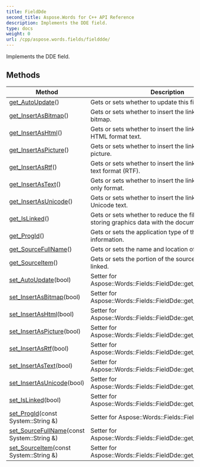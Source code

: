 ```yaml
---
title: FieldDde
second_title: Aspose.Words for C++ API Reference
description: Implements the DDE field. 
type: docs
weight: 0
url: /cpp/aspose.words.fields/fielddde/
---
```


Implements the DDE field. 

## Methods

| Method | Description |
| --- | --- |
| [get_AutoUpdate](./get_autoupdate/)() | Gets or sets whether to update this field automatically.  |
| [get_InsertAsBitmap](./get_insertasbitmap/)() | Gets or sets whether to insert the linked object as a bitmap.  |
| [get_InsertAsHtml](./get_insertashtml/)() | Gets or sets whether to insert the linked object as HTML format text.  |
| [get_InsertAsPicture](./get_insertaspicture/)() | Gets or sets whether to insert the linked object as a picture.  |
| [get_InsertAsRtf](./get_insertasrtf/)() | Gets or sets whether to insert the linked object in rich-text format (RTF).  |
| [get_InsertAsText](./get_insertastext/)() | Gets or sets whether to insert the linked object in text-only format.  |
| [get_InsertAsUnicode](./get_insertasunicode/)() | Gets or sets whether to insert the linked object as Unicode text.  |
| [get_IsLinked](./get_islinked/)() | Gets or sets whether to reduce the file size by not storing graphics data with the document.  |
| [get_ProgId](./get_progid/)() | Gets or sets the application type of the link information.  |
| [get_SourceFullName](./get_sourcefullname/)() | Gets or sets the name and location of the source file.  |
| [get_SourceItem](./get_sourceitem/)() | Gets or sets the portion of the source file that's being linked.  |
| [set_AutoUpdate](./set_autoupdate/)(bool) | Setter for Aspose::Words::Fields::FieldDde::get_AutoUpdate.  |
| [set_InsertAsBitmap](./set_insertasbitmap/)(bool) | Setter for Aspose::Words::Fields::FieldDde::get_InsertAsBitmap.  |
| [set_InsertAsHtml](./set_insertashtml/)(bool) | Setter for Aspose::Words::Fields::FieldDde::get_InsertAsHtml.  |
| [set_InsertAsPicture](./set_insertaspicture/)(bool) | Setter for Aspose::Words::Fields::FieldDde::get_InsertAsPicture.  |
| [set_InsertAsRtf](./set_insertasrtf/)(bool) | Setter for Aspose::Words::Fields::FieldDde::get_InsertAsRtf.  |
| [set_InsertAsText](./set_insertastext/)(bool) | Setter for Aspose::Words::Fields::FieldDde::get_InsertAsText.  |
| [set_InsertAsUnicode](./set_insertasunicode/)(bool) | Setter for Aspose::Words::Fields::FieldDde::get_InsertAsUnicode.  |
| [set_IsLinked](./set_islinked/)(bool) | Setter for Aspose::Words::Fields::FieldDde::get_IsLinked.  |
| [set_ProgId](./set_progid/)(const System::String &) | Setter for Aspose::Words::Fields::FieldDde::get_ProgId.  |
| [set_SourceFullName](./set_sourcefullname/)(const System::String &) | Setter for Aspose::Words::Fields::FieldDde::get_SourceFullName.  |
| [set_SourceItem](./set_sourceitem/)(const System::String &) | Setter for Aspose::Words::Fields::FieldDde::get_SourceItem.  |
